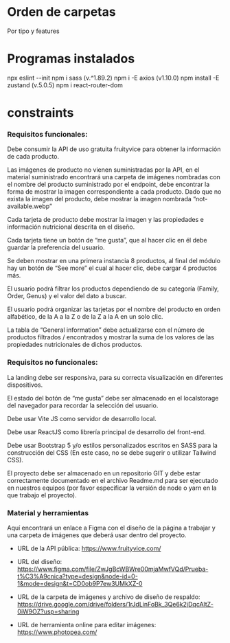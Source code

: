 # Orden de carpetas
Por tipo y features

# Programas instalados
npx eslint --init
npm i sass (v.^1.89.2)
npm i -E axios (v1.10.0)
npm install -E zustand (v.5.0.5)
npm i react-router-dom



# constraints
### Requisitos funcionales:

Debe consumir la API de uso gratuita fruityvice para obtener la información de cada producto.

Las imágenes de producto no vienen suministradas por la API, en el material suministrado encontrará una carpeta de imágenes nombradas con el nombre del producto suministrado por el endpoint, debe encontrar la forma de mostrar la imagen correspondiente a cada producto. Dado que no exista la imagen del producto, debe mostrar la imagen nombrada “not-available.webp”

Cada tarjeta de producto debe mostrar la imagen y las propiedades e información nutricional descrita en el diseño.

Cada tarjeta tiene un botón de “me gusta”, que al hacer clic en él debe guardar la preferencia del usuario.

Se deben mostrar en una primera instancia 8 productos, al final del módulo hay un botón de “See more” el cual al hacer clic, debe cargar 4 productos más.

El usuario podrá filtrar los productos dependiendo de su categoría (Family, Order, Genus) y el valor del dato a buscar.

El usuario podrá organizar las tarjetas por el nombre del producto en orden alfabético, de la A a la Z o de la Z a la A en un solo clic.

La tabla de “General information” debe actualizarse con el número de productos filtrados / encontrados y mostrar la suma de los valores de las propiedades nutricionales de dichos productos.



### Requisitos no funcionales: 

La landing debe ser responsiva, para su correcta visualización en diferentes dispositivos.

El estado del botón de “me gusta” debe ser almacenado en el localstorage del navegador para recordar la selección del usuario.

Debe usar Vite JS como servidor de desarrollo local.

Debe usar ReactJS como librería principal de desarrollo del front-end.

Debe usar Bootstrap 5 y/o estilos personalizados escritos en SASS para la construcción del CSS (En este caso, no se debe sugerir o utilizar Tailwind CSS).

El proyecto debe ser almacenado en un repositorio GIT y debe estar correctamente documentado en el archivo Readme.md para ser ejecutado en nuestros equipos (por favor especificar la versión de node o yarn en la que trabajo el proyecto).



### Material y herramientas
Aquí encontrará un enlace a Figma con el diseño de la página a trabajar y una carpeta de imágenes que deberá usar dentro del proyecto.


- URL de la API pública: https://www.fruityvice.com/


- URL del diseño: https://www.figma.com/file/ZwJgBcWBWre00mjaMwfVQd/Prueba-t%C3%A9cnica?type=design&node-id=0-1&mode=design&t=CD0ob9P7ew3UMkXZ-0


- URL de la carpeta de imágenes y archivo de diseño de respaldo: https://drive.google.com/drive/folders/1rJdLinFoBk_3Qe6k2jDqcAltZ-0iW9OZ?usp=sharing


- URL de herramienta online para editar imágenes: https://www.photopea.com/